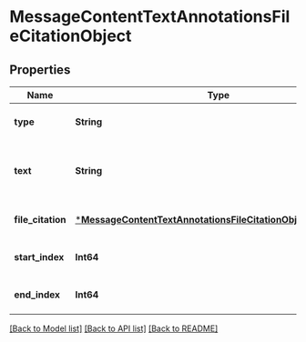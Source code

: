 # MessageContentTextAnnotationsFileCitationObject


## Properties
Name | Type | Description | Notes
------------ | ------------- | ------------- | -------------
**type** | **String** | Always &#x60;file_citation&#x60;. | [default to nothing]
**text** | **String** | The text in the message content that needs to be replaced. | [default to nothing]
**file_citation** | [***MessageContentTextAnnotationsFileCitationObjectFileCitation**](MessageContentTextAnnotationsFileCitationObjectFileCitation.md) |  | [default to nothing]
**start_index** | **Int64** |  | [default to nothing]
**end_index** | **Int64** |  | [default to nothing]


[[Back to Model list]](../README.md#models) [[Back to API list]](../README.md#api-endpoints) [[Back to README]](../README.md)


